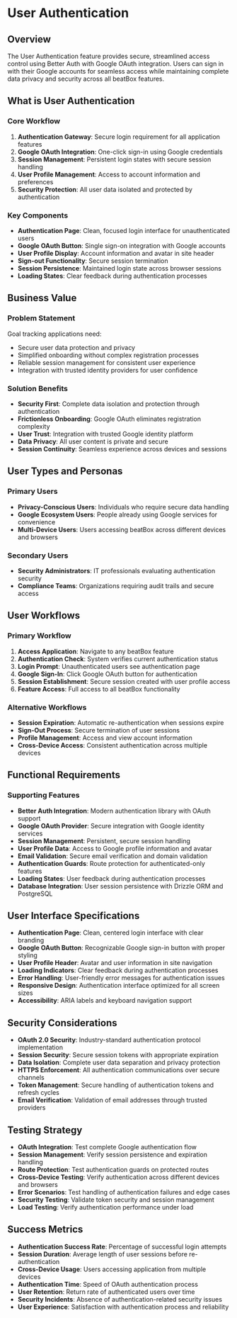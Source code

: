 # User Authentication

## Overview

The User Authentication feature provides secure, streamlined access control using Better Auth with Google OAuth integration. Users can sign in with their Google accounts for seamless access while maintaining complete data privacy and security across all beatBox features.

## What is User Authentication

### Core Workflow

1. **Authentication Gateway**: Secure login requirement for all application features
2. **Google OAuth Integration**: One-click sign-in using Google credentials
3. **Session Management**: Persistent login states with secure session handling
4. **User Profile Management**: Access to account information and preferences
5. **Security Protection**: All user data isolated and protected by authentication

### Key Components

- **Authentication Page**: Clean, focused login interface for unauthenticated users
- **Google OAuth Button**: Single sign-on integration with Google accounts
- **User Profile Display**: Account information and avatar in site header
- **Sign-out Functionality**: Secure session termination
- **Session Persistence**: Maintained login state across browser sessions
- **Loading States**: Clear feedback during authentication processes

## Business Value

### Problem Statement

Goal tracking applications need:
- Secure user data protection and privacy
- Simplified onboarding without complex registration processes
- Reliable session management for consistent user experience
- Integration with trusted identity providers for user confidence

### Solution Benefits

- **Security First**: Complete data isolation and protection through authentication
- **Frictionless Onboarding**: Google OAuth eliminates registration complexity
- **User Trust**: Integration with trusted Google identity platform
- **Data Privacy**: All user content is private and secure
- **Session Continuity**: Seamless experience across devices and sessions

## User Types and Personas

### Primary Users

- **Privacy-Conscious Users**: Individuals who require secure data handling
- **Google Ecosystem Users**: People already using Google services for convenience
- **Multi-Device Users**: Users accessing beatBox across different devices and browsers

### Secondary Users

- **Security Administrators**: IT professionals evaluating authentication security
- **Compliance Teams**: Organizations requiring audit trails and secure access

## User Workflows

### Primary Workflow

1. **Access Application**: Navigate to any beatBox feature
2. **Authentication Check**: System verifies current authentication status
3. **Login Prompt**: Unauthenticated users see authentication page
4. **Google Sign-In**: Click Google OAuth button for authentication
5. **Session Establishment**: Secure session created with user profile access
6. **Feature Access**: Full access to all beatBox functionality

### Alternative Workflows

- **Session Expiration**: Automatic re-authentication when sessions expire
- **Sign-Out Process**: Secure termination of user sessions
- **Profile Management**: Access and view account information
- **Cross-Device Access**: Consistent authentication across multiple devices

## Functional Requirements

### Supporting Features

- **Better Auth Integration**: Modern authentication library with OAuth support
- **Google OAuth Provider**: Secure integration with Google identity services
- **Session Management**: Persistent, secure session handling
- **User Profile Data**: Access to Google profile information and avatar
- **Email Validation**: Secure email verification and domain validation
- **Authentication Guards**: Route protection for authenticated-only features
- **Loading States**: User feedback during authentication processes
- **Database Integration**: User session persistence with Drizzle ORM and PostgreSQL

## User Interface Specifications

- **Authentication Page**: Clean, centered login interface with clear branding
- **Google OAuth Button**: Recognizable Google sign-in button with proper styling
- **User Profile Header**: Avatar and user information in site navigation
- **Loading Indicators**: Clear feedback during authentication processes
- **Error Handling**: User-friendly error messages for authentication issues
- **Responsive Design**: Authentication interface optimized for all screen sizes
- **Accessibility**: ARIA labels and keyboard navigation support

## Security Considerations

- **OAuth 2.0 Security**: Industry-standard authentication protocol implementation
- **Session Security**: Secure session tokens with appropriate expiration
- **Data Isolation**: Complete user data separation and privacy protection
- **HTTPS Enforcement**: All authentication communications over secure channels
- **Token Management**: Secure handling of authentication tokens and refresh cycles
- **Email Verification**: Validation of email addresses through trusted providers

## Testing Strategy

- **OAuth Integration**: Test complete Google authentication flow
- **Session Management**: Verify session persistence and expiration handling
- **Route Protection**: Test authentication guards on protected routes
- **Cross-Device Testing**: Verify authentication across different devices and browsers
- **Error Scenarios**: Test handling of authentication failures and edge cases
- **Security Testing**: Validate token security and session management
- **Load Testing**: Verify authentication performance under load

## Success Metrics

- **Authentication Success Rate**: Percentage of successful login attempts
- **Session Duration**: Average length of user sessions before re-authentication
- **Cross-Device Usage**: Users accessing application from multiple devices
- **Authentication Time**: Speed of OAuth authentication process
- **User Retention**: Return rate of authenticated users over time
- **Security Incidents**: Absence of authentication-related security issues
- **User Experience**: Satisfaction with authentication process and reliability